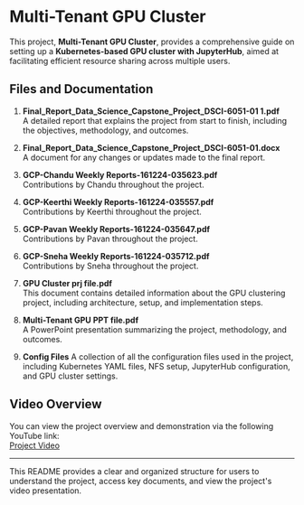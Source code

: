 # Multi-Tenant GPU Cluster

This project, **Multi-Tenant GPU Cluster**, provides a comprehensive guide on setting up a **Kubernetes-based GPU cluster with JupyterHub**, aimed at facilitating efficient resource sharing across multiple users.

## Files and Documentation

1. **Final_Report_Data_Science_Capstone_Project_DSCI-6051-01 1.pdf**  
   A detailed report that explains the project from start to finish, including the objectives, methodology, and outcomes.

2. **Final_Report_Data_Science_Capstone_Project_DSCI-6051-01.docx**  
   A document for any changes or updates made to the final report. 

3. **GCP-Chandu Weekly Reports-161224-035623.pdf**  
   Contributions by Chandu throughout the project.

4. **GCP-Keerthi Weekly Reports-161224-035557.pdf**  
   Contributions by Keerthi throughout the project.

5. **GCP-Pavan Weekly Reports-161224-035647.pdf**  
   Contributions by Pavan throughout the project.

6. **GCP-Sneha Weekly Reports-161224-035712.pdf**  
   Contributions by Sneha throughout the project.

7. **GPU Cluster prj file.pdf**  
   This document contains detailed information about the GPU clustering project, including architecture, setup, and implementation steps.

8. **Multi-Tenant GPU PPT file.pdf**  
   A PowerPoint presentation summarizing the project, methodology, and outcomes.
9. **Config Files**
   A collection of all the configuration files used in the project, including Kubernetes YAML files, NFS setup, JupyterHub configuration, and GPU cluster settings.

## Video Overview

You can view the project overview and demonstration via the following YouTube link:  
[Project Video](https://youtu.be/VVmiBnquWKA?si=b4UniGToFV2KniVu)

---

This README provides a clear and organized structure for users to understand the project, access key documents, and view the project's video presentation. 
